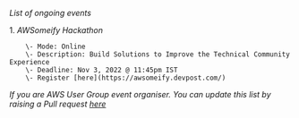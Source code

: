 *List of ongoing events*

1\. *AWSomeify Hackathon*

        \- Mode: Online
        \- Description: Build Solutions to Improve the Technical Community Experience
        \- Deadline: Nov 3, 2022 @ 11:45pm IST
        \- Register [here](https://awsomeify.devpost.com/)

*_If you are AWS User Group event organiser\. You can update this list by raising a Pull request [here](https://github.com/sankara-sabapathy/aws-ug-telegrambot)_*